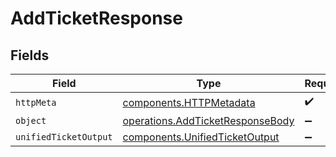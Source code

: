 # AddTicketResponse


## Fields

| Field                                                                                | Type                                                                                 | Required                                                                             | Description                                                                          |
| ------------------------------------------------------------------------------------ | ------------------------------------------------------------------------------------ | ------------------------------------------------------------------------------------ | ------------------------------------------------------------------------------------ |
| `httpMeta`                                                                           | [components.HTTPMetadata](../../models/components/httpmetadata.md)                   | :heavy_check_mark:                                                                   | N/A                                                                                  |
| `object`                                                                             | [operations.AddTicketResponseBody](../../models/operations/addticketresponsebody.md) | :heavy_minus_sign:                                                                   | N/A                                                                                  |
| `unifiedTicketOutput`                                                                | [components.UnifiedTicketOutput](../../models/components/unifiedticketoutput.md)     | :heavy_minus_sign:                                                                   | N/A                                                                                  |